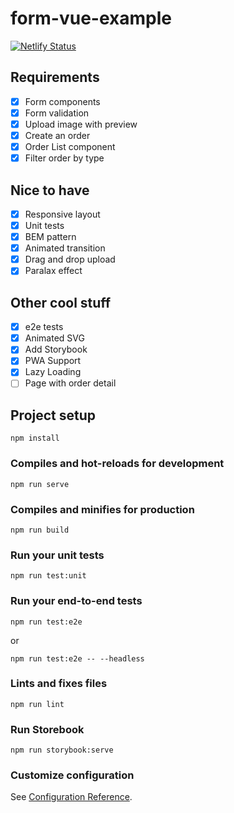 # form-vue-example
[![Netlify Status](https://api.netlify.com/api/v1/badges/66a43fed-badd-4353-a927-57ab92c7c5e7/deploy-status)](https://app.netlify.com/sites/dreamy-babbage-0ef548/deploys)

## Requirements
- [x] Form components
- [x] Form validation
- [x] Upload image with preview
- [x] Create an order
- [x] Order List component
- [x] Filter order by type

## Nice to have
- [X] Responsive layout
- [x] Unit tests
- [x] BEM pattern
- [X] Animated transition
- [x] Drag and drop upload
- [x] Paralax effect

## Other cool stuff
- [X] e2e tests
- [X] Animated SVG
- [X] Add Storybook
- [X] PWA Support
- [X] Lazy Loading
- [ ] Page with order detail

## Project setup
```
npm install
```

### Compiles and hot-reloads for development
```
npm run serve
```

### Compiles and minifies for production
```
npm run build
```

### Run your unit tests
```
npm run test:unit
```

### Run your end-to-end tests
```
npm run test:e2e
```
or

```
npm run test:e2e -- --headless
```

### Lints and fixes files
```
npm run lint
```

### Run Storebook
```
npm run storybook:serve
```

### Customize configuration
See [Configuration Reference](https://cli.vuejs.org/config/).
